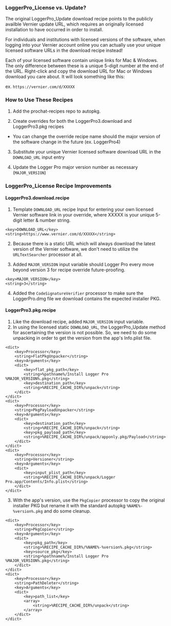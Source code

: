### LoggerPro_License vs. Update?

The original LoggerPro_Update download recipe points to the publicly availble Vernier update URL, which requires an originally licensed installation to have occurred in order to install.

For individuals and institutions with licensed versions of the software, when logging into your Vernier account online you can actually use your unique licensed software URLs in the download recipe instead!

Each of your licensed software contain unique links for Mac & Windows.  The only difference between these is a unique 5-digit number at the end of the URL. Right-click and copy the download URL for Mac or Windows download you care about. It will look something like this:

ex. `https://vernier.com/d/XXXXX`

### How to Use These Recipes

1. Add the prochat-recipes repo to autopkg.

2. Create overrides for both the LoggerPro3.download and LoggerPro3.pkg recipes
- You can change the override recipe name should the major version of the software change in the future (ex. LoggerPro4)

3. Substitute your unique Vernier licensed software download URL in the `DOWNLOAD_URL` input entry

4. Update the Logger Pro major version number as necessary (`MAJOR_VERSION`)

### LoggerPro_License Recipe Improvements

#### LoggerPro3.download.recipe

1. Template `DOWNLOAD_URL` recipe Input for entering your own licensed Vernier software link in your override, where XXXXX is your unique 5-digit letter & number string.
```
<key>DOWNLOAD_URL</key>
<string>https://www.vernier.com/d/XXXXX</string>
```
2. Because there is a static URL which will always download the latest version of the Vernier software, we don't need to utilize the `URLTextSearcher` processor at all.

3. Added `MAJOR_VERSION` input variable should Logger Pro every move beyond version 3 for recipe override future-proofing.
```
<key>MAJOR_VERSION</key>
<string>3</string>
```
4. Added the `CodeSignatureVerifier` processor to make sure the LoggerPro.dmg file we download contains the expected installer PKG.

#### LoggerPro3.pkg.recipe

1. Like the download recipe, added `MAJOR_VERSION` input variable.
2. In using the licensed static `DOWNLOAD_URL`, the LoggerPro_Update method for ascertaining the version is not possible. So, we need to do some unpacking in order to get the version from the app's Info.plist file.
```
<dict>
	<key>Processor</key>
	<string>FlatPkgUnpacker</string>
	<key>Arguments</key>
	<dict>
		<key>flat_pkg_path</key>
		<string>%pathname%/Install Logger Pro %MAJOR_VERSION%.pkg</string>
		<key>destination_path</key>
		<string>%RECIPE_CACHE_DIR%/unpack</string>
	</dict>
</dict>
<dict>
	<key>Processor</key>
	<string>PkgPayloadUnpacker</string>
	<key>Arguments</key>
	<dict>
		<key>destination_path</key>
		<string>%RECIPE_CACHE_DIR%/unpack</string>
		<key>pkg_payload_path</key>
		<string>%RECIPE_CACHE_DIR%/unpack/apponly.pkg/Payload</string>
	</dict>
</dict>
<dict>
	<key>Processor</key>
	<string>Versioner</string>
	<key>Arguments</key>
	<dict>
		<key>input_plist_path</key>
		<string>%RECIPE_CACHE_DIR%/unpack/Logger Pro.app/Contents/Info.plist</string>
	</dict>
</dict>
```
3. With the app's version, use the `PkgCopier` processor to copy the original installer PKG but rename it with the standard autopkg `%NAME%-%version%.pkg` and do some cleanup.
```
<dict>
	<key>Processor</key>
	<string>PkgCopier</string>
	<key>Arguments</key>
	<dict>
		<key>pkg_path</key>
		<string>%RECIPE_CACHE_DIR%/%NAME%-%version%.pkg</string>
		<key>source_pkg</key>
		<string>%pathname%/Install Logger Pro %MAJOR_VERSION%.pkg</string>
	</dict>
</dict>
<dict>
	<key>Processor</key>
	<string>PathDeleter</string>
	<key>Arguments</key>
	<dict>
		<key>path_list</key>
		<array>
			<string>%RECIPE_CACHE_DIR%/unpack</string>
		</array>
	</dict>
</dict> 
```
